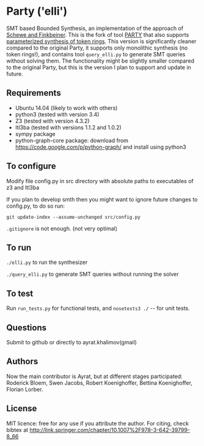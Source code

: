# Party ('elli')

SMT based Bounded Synthesis, an implementation of the approach of 
[Schewe and Finkbeiner](https://www.react.uni-saarland.de/publications/atva07.pdf).
This is the fork of tool [PARTY](https://github.com/5nizza/Party) that also supports 
[parameterized synthesis of token rings](http://link.springer.com/chapter/10.1007/978-3-642-39799-8_66).
This version is significantly cleaner compared to the original Party,
it supports only monolithic synthesis (no token rings!), 
and contains tool `query_elli.py` to generate SMT queries without solving them.
The functionality might be slightly smaller compared to the original Party,
but this is the version I plan to support and update in future.

## Requirements
- Ubuntu 14.04 (likely to work with others)
- python3 (tested with version 3.4)
- Z3 (tested with version 4.3.2)
- ltl3ba (tested with versions 1.1.2 and 1.0.2)
- sympy package
- python-graph-core package: 
  download from 
  https://code.google.com/p/python-graph/ 
  and install using python3

## To configure
Modify file config.py in src directory 
with absolute paths to executables of z3 and ltl3ba

If you plan to develop smth then you might want to ignore future changes to config.py, to do so run:
	
	git update-index --assume-unchanged src/config.py

`.gitignore` is not enough.
(not very optimal)

## To run
`./elli.py` to run the synthesizer

`./query_elli.py` to generate SMT queries without running the solver

## To test
Run `run_tests.py` for functional tests, and `nosetests3 ./` -- for unit tests.

## Questions
Submit to github or directly to ayrat.khalimov(gmail)

## Authors
Now the main contributor is Ayrat, but at different stages participated:
Roderick Bloem, Swen Jacobs, Robert Koenighoffer, Bettina Koenighoffer, Florian Lorber.

## License
MIT licence: free for any use if you attribute the author. 
For citing, check bibtex at http://link.springer.com/chapter/10.1007%2F978-3-642-39799-8_66
